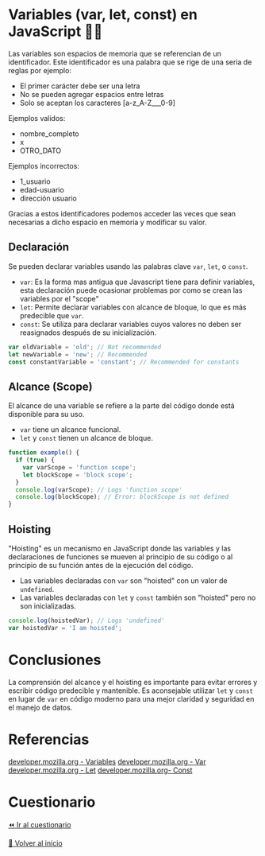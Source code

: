 # Variables (var, let, const) en JavaScript 👩‍💻

Las variables son espacios de memoria que se referencian de un identificador. Este identificador es una palabra que se rige de una seria de reglas por ejemplo:
- El primer carácter debe ser una letra
- No se pueden agregar espacios entre letras
- Solo se aceptan los caracteres [a-z_A-Z_\__0-9]

Ejemplos validos:
- nombre_completo
- x
- OTRO_DATO

Ejemplos incorrectos:
- 1_usuario
- edad-usuario
- dirección usuario

Gracias a estos identificadores podemos acceder las veces que sean necesarias
a dicho espacio en memoria y modificar su valor.

## Declaración
Se pueden declarar variables usando las palabras clave `var`, `let`, o `const`.
- `var`: Es la forma mas antigua que Javascript tiene para definir variables, esta declaración puede ocasionar problemas por como se crean las variables por el "scope"
- `let`: Permite declarar variables con alcance de bloque, lo que es más predecible que `var`.
- `const`: Se utiliza para declarar variables cuyos valores no deben ser reasignados después de su inicialización.

```javascript
var oldVariable = 'old'; // Not recommended
let newVariable = 'new'; // Recommended
const constantVariable = 'constant'; // Recommended for constants
```

## Alcance (Scope)
El alcance de una variable se refiere a la parte del código donde está disponible para su uso.
- `var` tiene un alcance funcional.
- `let` y `const` tienen un alcance de bloque.

```javascript
function example() {
  if (true) {
    var varScope = 'function scope';
    let blockScope = 'block scope';
  }
  console.log(varScope); // Logs 'function scope'
  console.log(blockScope); // Error: blockScope is not defined
}
```

## Hoisting
"Hoisting" es un mecanismo en JavaScript donde las variables y las declaraciones de funciones se mueven al principio de su código o al principio de su función antes de la ejecución del código.
- Las variables declaradas con `var` son "hoisted" con un valor de `undefined`.
- Las variables declaradas con `let` y `const` también son "hoisted" pero no son inicializadas.

```javascript
console.log(hoistedVar); // Logs 'undefined'
var hoistedVar = 'I am hoisted';
```

# Conclusiones
La comprensión del alcance y el hoisting es importante para evitar errores y escribir código predecible y mantenible. Es aconsejable utilizar `let` y `const` en lugar de `var` en código moderno para una mejor claridad y seguridad en el manejo de datos.

# Referencias
[developer.mozilla.org - Variables](https://developer.mozilla.org/en-US/docs/Learn/JavaScript/First_steps/Variables)
[developer.mozilla.org - Var](https://developer.mozilla.org/en-US/docs/Web/JavaScript/Reference/Statements/var)
[developer.mozilla.org - Let](https://developer.mozilla.org/en-US/docs/Web/JavaScript/Reference/Statements/let)
[developer.mozilla.org- Const](https://developer.mozilla.org/en-US/docs/Web/JavaScript/Reference/Statements/const?ref=thomasclowes.com)


# Cuestionario
[⏪ Ir al cuestionario](../../cuestionarios/02-variables-y-tipos-de-datos/cuestionario.md)

[🏡 Volver al inicio](../../readme.md)